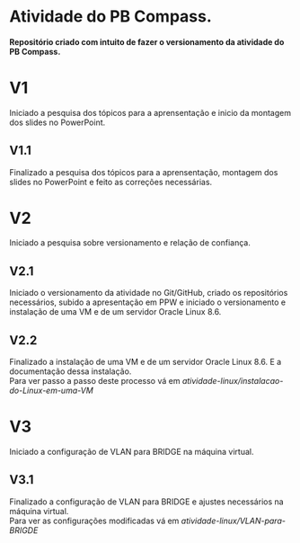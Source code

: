 # Atividade do PB Compass.  
#### Repositório criado com intuito de fazer o versionamento da atividade do PB Compass.  
# V1   
Iniciado a pesquisa dos tópicos para a aprensentação e inicio da montagem dos slides no PowerPoint.  
## V1.1  
Finalizado a pesquisa dos tópicos para a aprensentação, montagem dos slides no PowerPoint e feito as correções necessárias.  
# V2   
Iniciado a pesquisa sobre versionamento e relação de confiança.  
## V2.1  
Iniciado o versionamento da atividade no Git/GitHub, criado os repositórios necessários, subido a apresentação em PPW e iniciado o versionamento e instalação de uma VM e de um servidor Oracle Linux 8.6.  
## V2.2  
Finalizado a instalação de uma VM e de um servidor Oracle Linux 8.6. E a documentação dessa instalação.  
Para ver passo a passo deste processo vá em *atividade-linux/instalacao-do-Linux-em-uma-VM*   
# V3  
Iniciado a configuração de VLAN para BRIDGE na máquina virtual.  
## V3.1  
Finalizado a configuração de VLAN para BRIDGE e ajustes necessários na máquina virtual.  
Para ver as configurações modificadas vá em *atividade-linux/VLAN-para-BRIGDE*
